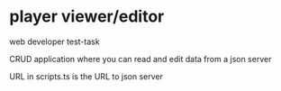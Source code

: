 # player viewer/editor 

web developer test-task

CRUD application where you can read and edit data from a json server

URL in scripts.ts is the URL to json server
